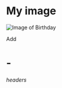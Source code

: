 # My image

![Image of Birthday](https://cakeshop.com.ua/images/AcpSe7kFpmzMfgJUwhyXbNbja_gwkleunua5ZVM9jTQ/h:5000/bG9jYWw/6Ly8vY2FrZXNob3AuY29tLnVhL3B1YmxpY19odG1sL3N0b3JhZ2UvYXBwL3B1YmxpYy9pbWcvcHJvZHVjdC81NzEzXzEuanBn)






















Add <h1>-<h6> headers
